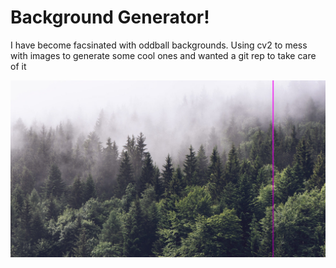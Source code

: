 # Background Generator!

I have become facsinated with oddball backgrounds. Using cv2 to mess with images to generate some cool ones and wanted a git rep to take care of it

<img src = "pics/lf_background_trees_siney.jpg">